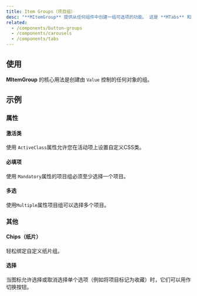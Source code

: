 ```yaml
---
title: Item Groups（项目组）
desc: "**MItemGroup** 提供从任何组件中创建一组可选项的功能。 这是 **MTabs** 和 **Mcarousel** 等组件的基本功能。"
related:
  - /components/button-groups
  - /components/carousels
  - /components/tabs
---
```


## 使用

**MItemGroup** 的核心用法是创建由 `Value` 控制的任何对象的组。

<item-groups-usage></item-groups-usage>

## 示例

### 属性

#### 激活类

使用 `ActiveClass`属性允许您在活动项上设置自定义CSS类。

<masa-example file="Examples.components.item_groups.ActiveClass"></masa-example>

#### 必填项

使用 `Mandatory`属性的项目组必须至少选择一个项目。

<masa-example file="Examples.components.item_groups.Mandatory"></masa-example>

#### 多选

使用`Multiple`属性项目组可以选择多个项目。

<masa-example file="Examples.components.item_groups.Multiple"></masa-example>

### 其他

#### Chips（纸片）

轻松绑定自定义纸片组。

<masa-example file="Examples.components.item_groups.Chips"></masa-example>

#### 选择

当图标允许选择或取消选择单个选项（例如将项目标记为收藏）时，它们可以用作切换按钮。

<masa-example file="Examples.components.item_groups.Selection"></masa-example>
